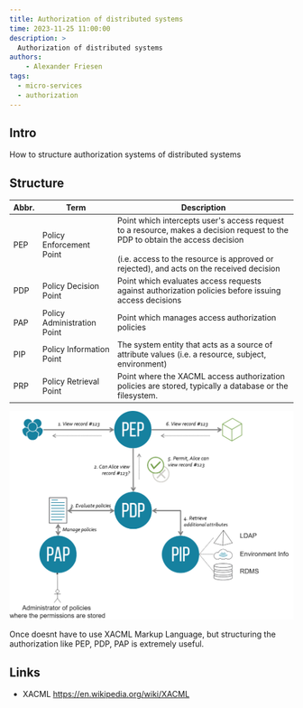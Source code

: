 ```yaml
---
title: Authorization of distributed systems
time: 2023-11-25 11:00:00
description: >
  Authorization of distributed systems
authors:
    - Alexander Friesen
tags:
  - micro-services
  - authorization
---
```


## Intro

How to structure authorization systems of distributed systems


## Structure

| Abbr. |	Term |	Description |
| --- |	--- |	--- |
| PEP |		Policy Enforcement Point |		Point which intercepts user's access request to a resource, makes a decision request to the PDP to obtain the access decision <br><br> (i.e. access to the resource is approved or rejected), and acts on the received decision |	
| PDP |		Policy Decision Point |		Point which evaluates access requests against authorization policies before issuing access decisions |	
| PAP |	Policy Administration Point	 |	Point which manages access authorization policies |	
| PIP |		Policy Information Point |		The system entity that acts as a source of attribute values (i.e. a resource, subject, environment) |	
| PRP |		Policy Retrieval Point |		Point where the XACML access authorization policies are stored, typically a database or the filesystem. |	


![](./article00020/authorization-xacml.drawio.png)


Once doesnt have to use XACML Markup Language, 
but structuring the authorization like PEP, PDP, PAP is extremely useful.


## Links

  - XACML https://en.wikipedia.org/wiki/XACML




